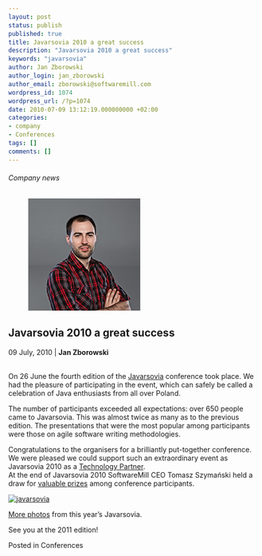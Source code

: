 ```yaml
---
layout: post
status: publish
published: true
title: Javarsovia 2010 a great success
description: "Javarsovia 2010 a great success"
keywords: "javarsovia"
author: Jan Zborowski
author_login: jan_zborowski
author_email: zborowski@softwaremill.com
wordpress_id: 1074
wordpress_url: /?p=1074
date: 2010-07-09 13:12:19.000000000 +02:00
categories:
- company
- Conferences
tags: []
comments: []
---
```


<h6>Company news</h6>
<div class="post-header clearfix">
<figure><div class="image"><img src="/img/members/zborowski.jpg" alt="Jan Zborowski"></div></figure><div class="title">
<h2 class="font-dark-blue font-normal">Javarsovia 2010 a great success</h2>09 July, 2010 | <b>Jan Zborowski</b><br><br>
</div>
</div>
<div class="post-rows"><div class="text">
<p id="Postyarchiwalne-Javarsovia2010agreatsuccess">On 26 June the fourth edition of the <a href="http://javarsovia.pl/" rel="nofollow">Javarsovia</a> conference took place. We had the pleasure of participating in the event, which can safely be called a celebration of Java enthusiasts from all over Poland.</p>
<p>The number of participants exceeded all expectations: over 650 people came to Javarsovia. This was almost twice as many as to the previous edition. The presentations that were the most popular among participants were those on agile software writing methodologies.</p>
<p>Congratulations to the organisers for a brilliantly put-together conference. We were pleased we could support such an extraordinary event as Javarsovia 2010 as a <a href="http://softwaremill.pl/blog/?p=9" rel="nofollow">Technology Partner</a>.<br>At the end of Javarsovia 2010 SoftwareMill CEO Tomasz Szymański held a draw for <a href="http://softwaremill.pl/blog/?p=33" rel="nofollow">valuable prizes</a> among conference participants.</p>
<p><a href="https://softwaremill.com/img/uploads/2013/08/javarsovia2010_551.jpg"><img class="alignnone size-medium wp-image-1075" alt="javarsovia" src="https://softwaremill.com/img/uploads/2013/08/javarsovia2010_551-300x200.jpg" width="300" height="200"></a></p>
<p><a href="http://picasaweb.google.pl/108064614858881102853/Javarsovia2010" rel="nofollow">More photos</a> from this year’s Javarsovia.</p>
<p>See you at the 2011 edition!</p>
</div></div>
<div class="post-footer">Posted in Conferences</div>
